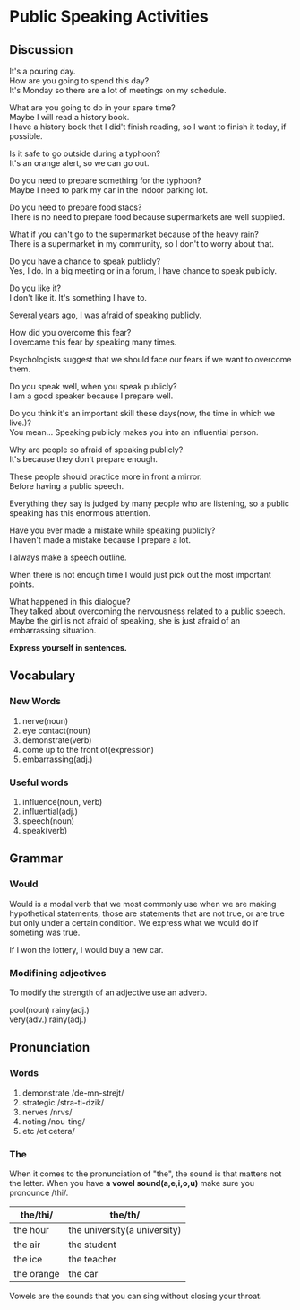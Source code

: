 # Public Speaking Activities
## Discussion 
It's a pouring day.  
How are you going to spend this day?  
It's Monday so there are a lot of meetings on my schedule.  

What are you going to do in your spare time?   
Maybe I will read a history book.  
I have a history book that I did't finish reading, so I want to finish it today, if possible.  

Is it safe to go outside during a typhoon?  
It's an orange alert, so we can go out.  

Do you need to prepare something for the typhoon?  
Maybe I need to park my car in the indoor parking lot.  

Do you need to prepare food stacs?  
There is no need to prepare food because supermarkets are well supplied.  

What if you can't go to the supermarket because of the heavy rain?  
There is a supermarket in my community, so I don't to worry about that.  

Do you have a chance to speak publicly?  
Yes, I do. In a big meeting or in a forum, I have chance to speak publicly.  

Do you like it?  
I don't like it. It's something I have to.  

Several years ago, I was afraid of speaking publicly.  

How did you overcome this fear?  
I overcame this fear by speaking many times.  

Psychologists suggest that we should face our fears if we want to overcome them.  

Do you speak well, when you speak publicly?  
I am a good speaker because I prepare well.  

Do you think it's an important skill these days(now, the time in which we live.)?  
You mean...
Speaking publicly makes you into an influential person.  

Why are people so afraid of speaking publicly?  
It's because they don't prepare enough.  

These people should practice more in front a mirror.  
Before having a public speech.  

Everything they say is judged by many people who are listening, so a public speaking has this enormous attention.  

Have you ever made a mistake while speaking publicly?  
I haven't made a mistake because I prepare a lot.  

I always make a speech outline.  

When there is not enough time I would just pick out the most important points.  

What happened in this dialogue?  
They talked about overcoming the nervousness related to a public speech. 
Maybe the girl is not afraid of speaking, she is just afraid of an embarrassing situation.  


**Express yourself in sentences.**

## Vocabulary
### New Words
1. nerve(noun) 
1. eye contact(noun)
1. demonstrate(verb)
1. come up to the front of(expression)
1. embarrassing(adj.)

### Useful words
1. influence(noun, verb)
1. influential(adj.)
1. speech(noun)
1. speak(verb)

## Grammar
### Would
Would is a modal verb that we most commonly use when we are making hypothetical statements, those are statements that are not true, or are true but only under a certain condition. We express what we would do if someting was true.  

If I won the lottery, I would buy a new car.   

### Modifining adjectives
To modify the strength of an adjective use an adverb.  

pool(noun) rainy(adj.)  
very(adv.) rainy(adj.)  

## Pronunciation
### Words
1. demonstrate /de-mn-strejt/ 
1. strategic /stra-ti-dzik/
1. nerves /nrvs/
1. noting /nou-ting/
1. etc /et cetera/

### The
When it comes to the pronunciation of "the", the sound is that matters not the letter. When you have **a vowel sound(a,e,i,o,u)** make sure you pronounce /thi/.  

| the/thi/ | the/th/
| --- | ---
| the hour | the university(a university)
| the air | the student
| the ice | the teacher
| the orange | the car

Vowels are the sounds that you can sing without closing your throat.  
